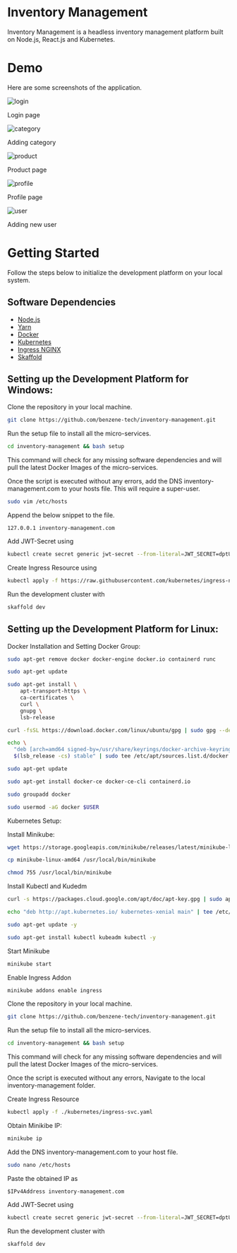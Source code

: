 # Inventory Management

Inventory Management is a headless inventory management platform built on Node.js, React.js and Kubernetes.

# Demo

Here are some screenshots of the application.

![login](static/login.png)
<figcaption>Login page</figcaption>

![category](static/category-add.png)
<figcaption>Adding category</figcaption>

![product](static/product.png)
<figcaption>Product page</figcaption>

![profile](static/profile.png)
<figcaption>Profile page</figcaption>

![user](static/add-user.png)
<figcaption>Adding new user</figcaption>

# Getting Started

Follow the steps below to initialize the development platform on your local system.

## Software Dependencies

- [Node.js](https://nodejs.org/)
- [Yarn](https://yarnpkg.com/)
- [Docker](https://docker.com/)
- [Kubernetes](https://kubernetes.io/)
- [Ingress NGINX](https://kubernetes.github.io/ingress-nginx/)
- [Skaffold](https://skaffold.dev)

## Setting up the Development Platform for Windows:

Clone the repository in your local machine.

```sh
git clone https://github.com/benzene-tech/inventory-management.git
```

Run the setup file to install all the micro-services.

```sh
cd inventory-management && bash setup
```

This command will check for any missing software dependencies and will pull the latest Docker Images of the micro-services.

Once the script is executed without any errors, add the DNS inventory-management.com to your hosts file. This will require a super-user.

```sh
sudo vim /etc/hosts
```

Append the below snippet to the file.

```
127.0.0.1 inventory-management.com
```

Add JWT-Secret using

```sh
kubectl create secret generic jwt-secret --from-literal=JWT_SECRET=dptUHjXVkKB2TdPy4ZmbPdC2GqTDHQW5
```

Create Ingress Resource using

```sh
kubectl apply -f https://raw.githubusercontent.com/kubernetes/ingress-nginx/controller-v0.46.0/deploy/static/provider/cloud/deploy.yaml
```

Run the development cluster with

```sh
skaffold dev
```

## Setting up the Development Platform for Linux:

Docker Installation and Setting Docker Group:
```sh
sudo apt-get remove docker docker-engine docker.io containerd runc
```

```sh
sudo apt-get update
```

```sh
sudo apt-get install \
    apt-transport-https \
    ca-certificates \
    curl \
    gnupg \
    lsb-release
```

```sh
curl -fsSL https://download.docker.com/linux/ubuntu/gpg | sudo gpg --dearmor -o /usr/share/keyrings/docker-archive-keyring.gpg
```

```sh
echo \
  "deb [arch=amd64 signed-by=/usr/share/keyrings/docker-archive-keyring.gpg] https://download.docker.com/linux/ubuntu \
  $(lsb_release -cs) stable" | sudo tee /etc/apt/sources.list.d/docker.list > /dev/null
```

```sh
sudo apt-get update
```

```sh
sudo apt-get install docker-ce docker-ce-cli containerd.io
```

```sh
sudo groupadd docker
```

```sh
sudo usermod -aG docker $USER
```

Kubernetes Setup:

Install Minikube:
```sh
wget https://storage.googleapis.com/minikube/releases/latest/minikube-linux-amd64
```

```sh
cp minikube-linux-amd64 /usr/local/bin/minikube
```

```sh
chmod 755 /usr/local/bin/minikube
```

Install Kubectl and Kudedm
```sh
curl -s https://packages.cloud.google.com/apt/doc/apt-key.gpg | sudo apt-key add -
```

```sh
echo "deb http://apt.kubernetes.io/ kubernetes-xenial main" | tee /etc/apt/sources.list.d/kubernetes.list
```

```sh
sudo apt-get update -y
```

```sh
sudo apt-get install kubectl kubeadm kubectl -y
```
Start Minikube
```sh
minikube start
```

Enable Ingress Addon

```sh
minikube addons enable ingress
```

Clone the repository in your local machine.

```sh
git clone https://github.com/benzene-tech/inventory-management.git
```

Run the setup file to install all the micro-services.

```sh
cd inventory-management && bash setup
```

This command will check for any missing software dependencies and will pull the latest Docker Images of the micro-services.

Once the script is executed without any errors, Navigate to the local inventory-management folder.

Create Ingress Resource
```sh
kubectl apply -f ./kubernetes/ingress-svc.yaml
```

Obtain Minikibe IP:
```sh
minikube ip
```

Add the DNS inventory-management.com to your host file.
```sh
sudo nano /etc/hosts
```

Paste the obtained IP as
```
$IPv4Address inventory-management.com
```

Add JWT-Secret using
```sh
kubectl create secret generic jwt-secret --from-literal=JWT_SECRET=dptUHjXVkKB2TdPy4ZmbPdC2GqTDHQW5
```

Run the development cluster with
```sh
skaffold dev
```

